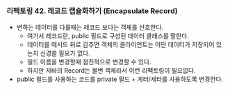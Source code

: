 ### 리팩토링 42. 레코드 캡슐화하기 (Encapsulate Record)
- 변하는 데이터를 다룰때는 레코드 보다는 객체를 선호한다.
  - 여기서 레코드란, public 필드로 구성된 데이터 클래스를 말한다.
  - 데이터를 메서드 뒤로 감추면 객체의 클라이언트는 어떤 데이터가 저장되어 있는지 신경쓸 필요가 없다.
  - 필드 이름을 변경할때 점진적으로 변경할 수 있다.
  - 하지만 자바의 Record는 불변 객체라서 이런 리팩토링이 필요없다.
- public 필드를 사용하는 코드를 private 필드 + 게터/세터를 사용하도록 변경한다.